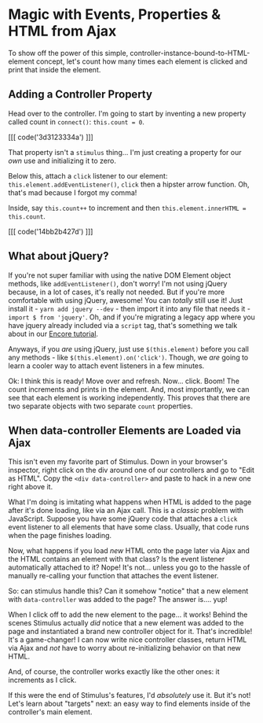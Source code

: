 # Magic with Events, Properties & HTML from Ajax

To show off the power of this simple, controller-instance-bound-to-HTML-element
concept, let's count how many times each element is clicked and print that inside
the element.

## Adding a Controller Property

Head over to the controller. I'm going to start by inventing a new property called
count in `connect()`: `this.count = 0`.

[[[ code('3d3123334a') ]]]

That property isn't a `stimulus` thing... I'm just creating a property for our
*own* use and initializing it to zero.

Below this, attach a `click` listener to our element:
`this.element.addEventListener()`, `click` then a hipster arrow function. Oh, that's
mad because I forgot my comma!

Inside, say `this.count++` to increment and then
`this.element.innerHTML = this.count`.

[[[ code('14bb2b427d') ]]]

## What about jQuery?

If you're not super familiar with using the native DOM Element object methods, like
`addEventListener()`, don't worry! I'm not using jQuery because, in a lot of cases,
it's really not needed. But if you're more comfortable with using jQuery, awesome!
You can *totally* still use it! Just install it - `yarn add jquery --dev` - then
import it into any file that needs it - `import $ from 'jquery'`. Oh, and if you're
migrating a legacy app where you have jquery already included via a `script` tag,
that's something we talk about in our [Encore tutorial](https://symfonycasts.com/screencast/webpack-encore/external-libs).

Anyways, if you *are* using jQuery, just use `$(this.element)` before you call any
methods - like `$(this.element).on('click')`. Though, we *are* going to learn a cooler
way to attach event listeners in a few minutes.

Ok: I think this is ready! Move over and refresh. Now... click. Boom! The count
increments and prints in the element. And, most importantly, we can see that each
element is working independently. This proves that there are two separate objects
with two separate `count` properties.

## When data-controller Elements are Loaded via Ajax

This isn't even my favorite part of Stimulus. Down in your browser's inspector,
right click on the div around one of our controllers and go to "Edit as HTML".
Copy the `<div data-controller>` and paste to hack in a new one right above it.

What I'm doing is imitating what happens when HTML is added to the page after
it's done loading, like via an Ajax call. This is a *classic* problem with JavaScript.
Suppose you have some jQuery code that attaches a `click` event listener to all
elements that have some class. Usually, that code runs when the page finishes
loading.

Now, what happens if you load *new* HTML onto the page later via Ajax and the
HTML contains an element with that class? Is the event listener automatically
attached to it? Nope! It's not... unless you go to the hassle of manually re-calling
your function that attaches the event listener.

So: can stimulus handle this? Can it somehow "notice" that a new element with
`data-controller` was added to the page? The answer is.... yup!

When I click off to add the new element to the page... it works! Behind the
scenes Stimulus actually *did* notice that a new element was added to the page and
instantiated a brand new controller object for it. That's incredible! It's
a game-changer! I can now write nice controller classes, return HTML via Ajax and
*not* have to worry about re-initializing behavior on that new HTML.

And, of course, the controller works exactly like the other ones: it increments as
I click.

If this were the end of Stimulus's features, I'd *absolutely* use it. But it's not!
Let's learn about "targets" next: an easy way to find elements inside of the
controller's main element.
